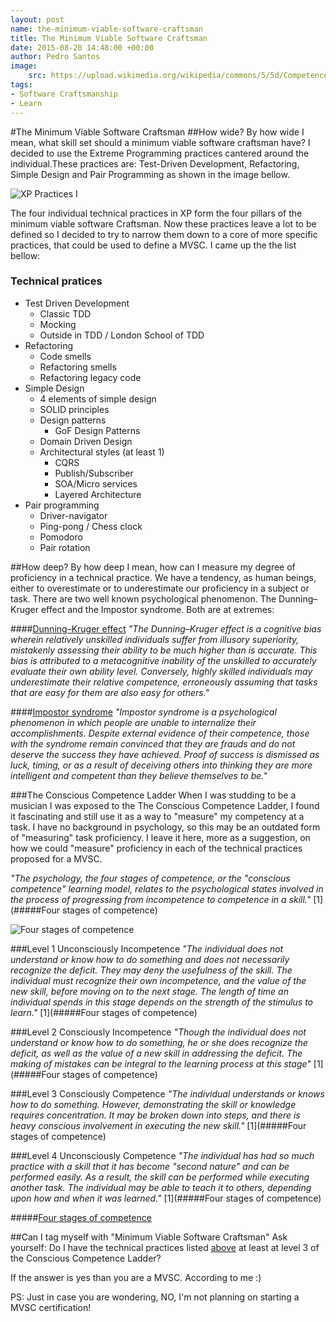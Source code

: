 ```yaml
---
layout: post
name: the-minimum-viable-software-craftsman
title: The Minimum Viable Software Craftsman
date: 2015-08-20 14:48:00 +00:00
author: Pedro Santos 
image:
    src: https://upload.wikimedia.org/wikipedia/commons/5/5d/Competence_Hierarchy_adapted_from_Noel_Burch_by_Igor_Kokcharov.jpg 
tags:
- Software Craftsmanship 
- Learn 
---
```

#The Minimum Viable Software Craftsman
##How wide?
By how wide I mean, what skill set should a minimum viable software craftsman have? I decided to use the Extreme Programming practices cantered around the individual.These practices are: Test-Driven Development, Refactoring, Simple Design and Pair Programming as shown in the image bellow.

![XP Practices](http://ronjeffries.com/xprog/what-is-extreme-programming/circles.jpg) I

The four individual technical practices in XP form the four pillars of the minimum viable software Craftsman. Now these practices leave a lot to be defined so I decided to try to narrow them down to a core of more specific practices, that could be used to define a MVSC. I came up the the list bellow:

### Technical pratices
* Test Driven Development 
  * Classic TDD 
  * Mocking
  * Outside in TDD / London School of TDD
* Refactoring 
  * Code smells
  * Refactoring smells
  * Refactoring legacy code
* Simple Design 
  * 4 elements of simple design
  * SOLID principles
  * Design patterns 
    * GoF Design Patterns
  * Domain Driven Design
  * Architectural styles (at least 1)
    * CQRS
    * Publish/Subscriber
    * SOA/Micro services
    * Layered Architecture
* Pair programming 
  * Driver-navigator
  * Ping-pong / Chess clock
  * Pomodoro
  * Pair rotation

##How deep?
By how deep I mean, how can I measure my degree of proficiency in a technical practice. We have a tendency, as human beings, either to overestimate or to underestimate our proficiency in a subject or task. There are two well known psychological phenomenon. The Dunning–Kruger effect and the Impostor syndrome. Both are at extremes:

####[Dunning–Kruger effect](https://en.wikipedia.org/wiki/Dunning%E2%80%93Kruger_effect)
*"The Dunning–Kruger effect is a cognitive bias wherein relatively unskilled individuals suffer from illusory superiority, mistakenly assessing their ability to be much higher than is accurate. This bias is attributed to a metacognitive inability of the unskilled to accurately evaluate their own ability level. Conversely, highly skilled individuals may underestimate their relative competence, erroneously assuming that tasks that are easy for them are also easy for others."*

####[Impostor syndrome](https://en.wikipedia.org/wiki/Impostor_syndrome)
*"Impostor syndrome is a psychological phenomenon in which people are unable to internalize their accomplishments. Despite external evidence of their competence, those with the syndrome remain convinced that they are frauds and do not deserve the success they have achieved. Proof of success is dismissed as luck, timing, or as a result of deceiving others into thinking they are more intelligent and competent than they believe themselves to be."*

###The Conscious Competence Ladder
When I was studding to be a musician I was exposed to the The Conscious Competence Ladder, I found it fascinating and still use it as a way to "measure" my competency at a task. I have no background in psychology, so this may be an outdated form of "measuring" task proficiency. I leave it here, more as a suggestion, on how we could "measure" proficiency in each of the technical practices proposed for a MVSC. 

*"The psychology, the four stages of competence, or the "conscious competence" learning model, relates to the psychological states involved in the process of progressing from incompetence to competence in a skill."* [1](#####Four stages of competence)

![Four stages of competence](https://upload.wikimedia.org/wikipedia/commons/5/5d/Competence_Hierarchy_adapted_from_Noel_Burch_by_Igor_Kokcharov.jpg)

###Level 1 Unconsciously Incompetence
*"The individual does not understand or know how to do something and does not necessarily recognize the deficit. They may deny the usefulness of the skill. The individual must recognize their own incompetence, and the value of the new skill, before moving on to the next stage. The length of time an individual spends in this stage depends on the strength of the stimulus to learn."* [1](#####Four stages of competence)
 
###Level 2 Consciously Incompetence
*"Though the individual does not understand or know how to do something, he or she does recognize the deficit, as well as the value of a new skill in addressing the deficit. The making of mistakes can be integral to the learning process at this stage"* [1](#####Four stages of competence)

###Level 3 Consciously Competence
*"The individual understands or knows how to do something. However, demonstrating the skill or knowledge requires concentration. It may be broken down into steps, and there is heavy conscious involvement in executing the new skill."* [1](#####Four stages of competence)

###Level 4 Unconsciously Competence
*"The individual has had so much practice with a skill that it has become "second nature" and can be performed easily. As a result, the skill can be performed while executing another task. The individual may be able to teach it to others, depending upon how and when it was learned."* [1](#####Four stages of competence)

#####[Four stages of competence](https://en.wikipedia.org/wiki/Four_stages_of_competence)

##Can I tag myself with "Minimum Viable Software Craftsman"
Ask yourself: Do I have the technical practices listed [above](##Skills) at least at level 3 of the Conscious Competence Ladder?

If the answer is yes than you are a MVSC. According to me :) 

PS: Just in case you are wondering, NO, I'm not planning on starting a MVSC certification!
